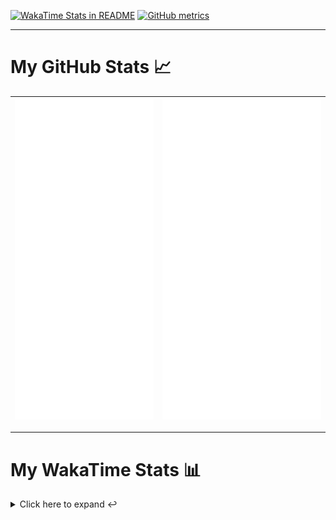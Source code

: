 [![WakaTime Stats in README](https://github.com/LOsioChico/LOsioChico/actions/workflows/waka.yml/badge.svg)](https://github.com/LOsioChico/LOsioChico/actions/workflows/waka.yml) [![GitHub metrics](https://github.com/LOsioChico/LOsioChico/actions/workflows/metrics.yml/badge.svg)](https://github.com/LOsioChico/LOsioChico/actions/workflows/metrics.yml)

---

# My GitHub Stats 📈

| ![](./assets/metrics.svg) | ![](./assets/metrics2.svg) |
| ------------------------- | -------------------------- |

---

# My WakaTime Stats 📊

<details>
<summary>Click here to expand ↩️</summary>
<br>

<!--START_SECTION:waka-->
![Code Time](http://img.shields.io/badge/Code%20Time-1%2C824%20hrs%2057%20mins-blue)

![Lines of code](https://img.shields.io/badge/From%20Hello%20World%20I%27ve%20Written-351.9%20thousand%20lines%20of%20code-blue)

**🐱 My GitHub Data** 

> 📦 580.8 kB Used in GitHub's Storage 
 > 
> 🚫 Not Opted to Hire
 > 
> 📜 22 Public Repositories 
 > 
> 🔑 29 Private Repositories 
 > 
**I'm a Night 🦉** 

```text
🌞 Morning                576 commits         ███░░░░░░░░░░░░░░░░░░░░░░   13.87 % 
🌆 Daytime                1260 commits        ████████░░░░░░░░░░░░░░░░░   30.33 % 
🌃 Evening                1435 commits        █████████░░░░░░░░░░░░░░░░   34.55 % 
🌙 Night                  883 commits         █████░░░░░░░░░░░░░░░░░░░░   21.26 % 
```
📅 **I'm Most Productive on Thursday** 

```text
Monday                   569 commits         ███░░░░░░░░░░░░░░░░░░░░░░   13.70 % 
Tuesday                  638 commits         ████░░░░░░░░░░░░░░░░░░░░░   15.36 % 
Wednesday                465 commits         ███░░░░░░░░░░░░░░░░░░░░░░   11.19 % 
Thursday                 742 commits         ████░░░░░░░░░░░░░░░░░░░░░   17.86 % 
Friday                   643 commits         ████░░░░░░░░░░░░░░░░░░░░░   15.48 % 
Saturday                 728 commits         ████░░░░░░░░░░░░░░░░░░░░░   17.53 % 
Sunday                   369 commits         ██░░░░░░░░░░░░░░░░░░░░░░░   08.88 % 
```


📊 **This Week I Spent My Time On** 

```text
💬 Programming Languages: 
TypeScript               21 hrs 31 mins      █████████████████████░░░░   83.41 % 
Scala                    1 hr 39 mins        ██░░░░░░░░░░░░░░░░░░░░░░░   06.44 % 
SQL                      49 mins             █░░░░░░░░░░░░░░░░░░░░░░░░   03.18 % 
JSON                     38 mins             █░░░░░░░░░░░░░░░░░░░░░░░░   02.51 % 
JavaScript               26 mins             ░░░░░░░░░░░░░░░░░░░░░░░░░   01.69 % 
```

**I Mostly Code in TypeScript** 

```text
TypeScript               30 repos            ██████████████░░░░░░░░░░░   54.55 % 
Scala                    6 repos             ███░░░░░░░░░░░░░░░░░░░░░░   10.91 % 
Python                   3 repos             █░░░░░░░░░░░░░░░░░░░░░░░░   05.45 % 
Java                     2 repos             █░░░░░░░░░░░░░░░░░░░░░░░░   03.64 % 
Astro                    2 repos             █░░░░░░░░░░░░░░░░░░░░░░░░   03.64 % 
```




 Last Updated on 20/10/2024 01:06:12 UTC
<!--END_SECTION:waka-->

## </details>
